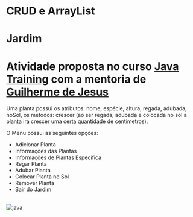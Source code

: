 # CRUD e ArrayList

# Jardim

# Atividade proposta no curso [Java Training](https://github.com/guilherme-gjv/aulas-java) com a mentoria de [Guilherme de Jesus](https://github.com/guilherme-gjv)

Uma planta possui os atributos: nome, espécie, altura, regada, adubada, noSol, os métodos: crescer (ao ser regada, adubada e colocada no sol a planta irá crescer uma certa quantidade de centímetros).

O Menu possui as seguintes opções:

+ Adicionar Planta
+ Informações das Plantas
+ Informações de Plantas Especifica
+ Regar Planta
+ Adubar Planta
+ Colocar Planta no Sol
+ Remover Planta
+ Sair do Jardim

<br>

<div style="display: inline_block">
   <img alt="java" src="https://static.javatpoint.com/core/images/java-logo3.png">
</div>
